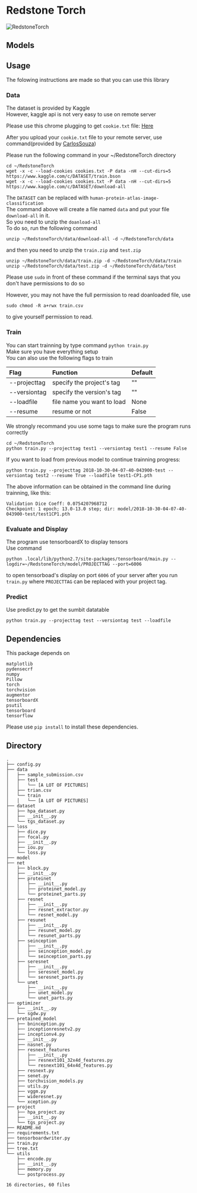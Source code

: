 # Redstone Torch
![RedstoneTorch](https://d1u5p3l4wpay3k.cloudfront.net/minecraft_gamepedia/d/da/Redstone_Torch.png)


## Models


## Usage
The folowing instructions are made so that you can use this library

### Data
The dataset is provided by Kaggle  
However, kaggle api is not very easy to use on remote server

Please use this chrome plugging to get `cookie.txt` file: [Here](https://chrome.google.com/webstore/detail/cookiestxt/njabckikapfpffapmjgojcnbfjonfjfg?hl=zh-CN)

After you upload your `cookie.txt` file to your remote server, use command(provided by [CarlosSouza](https://www.kaggle.com/c/cdiscount-image-classification-challenge/discussion/39492))

Please run the following command in your ~/RedstoneTorch directory
```commandline
cd ~/RedstoneTorch
wget -x -c --load-cookies cookies.txt -P data -nH --cut-dirs=5 https://www.kaggle.com/c/DATASET/train.bson
wget -x -c --load-cookies cookies.txt -P data -nH --cut-dirs=5 https://www.kaggle.com/c/DATASET/download-all
```
The `DATASET` can be replaced with `human-protein-atlas-image-classification`  
The command above will create a file named `data` and put your file `download-all` in it.  
So you need to unzip the `doanload-all`  
To do so, run the following command
```commandline
unzip ~/RedstoneTorch/data/download-all -d ~/RedstoneTorch/data
```
and then you need to unzip the `train.zip` and `test.zip`
```commandline
unzip ~/RedstoneTorch/data/train.zip -d ~/RedstoneTorch/data/train
unzip ~/RedstoneTorch/data/test.zip -d ~/RedstoneTorch/data/test
```
Please use `sudo` in front of these command if the terminal says that you don't have permissions to do so

However, you may not have the full permission to read doanloaded file, use
```commandline
sudo chmod -R a+rwx train.csv
```
to give yourself permission to read.
### Train
You can start trainning by type command `python train.py`  
Make sure you have everything setup  
You can also use the following flags to train

| Flag        | Function | Default  |
|:-------------|:-------------|:-----|
| --projecttag | specify the project's tag | "" |
| --versiontag | specify the version's tag | "" |
| --loadfile | file name you want to load | None |
| --resume | resume or not  | False |  

We strongly recommand you use some tags to make sure the program runs correctly
```commandline
cd ~/RedstoneTorch
python train.py --projecttag test1 --versiontag test1 --resume False
```

If you want to load from previous model to continue trainning progress:
```commandline
python train.py --projecttag 2018-10-30-04-07-40-043900-test --versiontag test2 --resume True --loadfile test1-CP1.pth
```
The above information can be obtained in the command line during trainning, like this:
```commandline
Validation Dice Coeff: 0.0754207968712
Checkpoint: 1 epoch; 13.0-13.0 step; dir: model/2018-10-30-04-07-40-043900-test/test1CP1.pth
```
### Evaluate and Display
The program use tensorboardX to display tensors  
Use command
```commandline
python .local/lib/python2.7/site-packages/tensorboard/main.py --logdir=~/RedstoneTorch/model/PROJECTTAG --port=6006
```
to open tensorboad's display on port `6006` of your server after you run `train.py` where `PROJECTTAG` can be replaced with your project tag.

### Predict
Use predict.py to get the sumbit datatable
```commandline
python train.py --projecttag test --versiontag test --loadfile
```

## Dependencies
This package depends on
```
matplotlib
pydensecrf
numpy
Pillow
torch
torchvision
augmentor
tensorboardX
psutil
tensorboard
tensorflow

```
Please use `pip install` to install these dependencies.

## Directory

```
.
├── config.py
├── data
│   ├── sample_submission.csv
│   ├── test
│   │   └── [A LOT OF PICTURES]
│   ├── trian.csv
│   └── train
│   │   └── [A LOT OF PICTURES]
├── dataset
│   ├── hpa_dataset.py
│   ├── __init__.py
│   └── tgs_dataset.py
├── loss
│   ├── dice.py
│   ├── focal.py
│   ├── __init__.py
│   ├── iou.py
│   └── loss.py
├── model
├── net
│   ├── block.py
│   ├── __init__.py
│   ├── proteinet
│   │   ├── __init__.py
│   │   ├── proteinet_model.py
│   │   └── proteinet_parts.py
│   ├── resnet
│   │   ├── __init__.py
│   │   ├── resnet_extractor.py
│   │   └── resnet_model.py
│   ├── resunet
│   │   ├── __init__.py
│   │   ├── resunet_model.py
│   │   └── resunet_parts.py
│   ├── seinception
│   │   ├── __init__.py
│   │   ├── seinception_model.py
│   │   └── seinception_parts.py
│   ├── seresnet
│   │   ├── __init__.py
│   │   ├── seresnet_model.py
│   │   └── seresnet_parts.py
│   └── unet
│       ├── __init__.py
│       ├── unet_model.py
│       └── unet_parts.py
├── optimizer
│   ├── __init__.py
│   └── sgdw.py
├── pretained_model
│   ├── bninception.py
│   ├── inceptionresnetv2.py
│   ├── inceptionv4.py
│   ├── __init__.py
│   ├── nasnet.py
│   ├── resnext_features
│   │   ├── __init__.py
│   │   ├── resnext101_32x4d_features.py
│   │   └── resnext101_64x4d_features.py
│   ├── resnext.py
│   ├── senet.py
│   ├── torchvision_models.py
│   ├── utils.py
│   ├── vggm.py
│   ├── wideresnet.py
│   └── xception.py
├── project
│   ├── hpa_project.py
│   ├── __init__.py
│   └── tgs_project.py
├── README.md
├── requirements.txt
├── tensorboardwriter.py
├── train.py
├── tree.txt
└── utils
    ├── encode.py
    ├── __init__.py
    ├── memory.py
    └── postprocess.py

16 directories, 60 files
```
